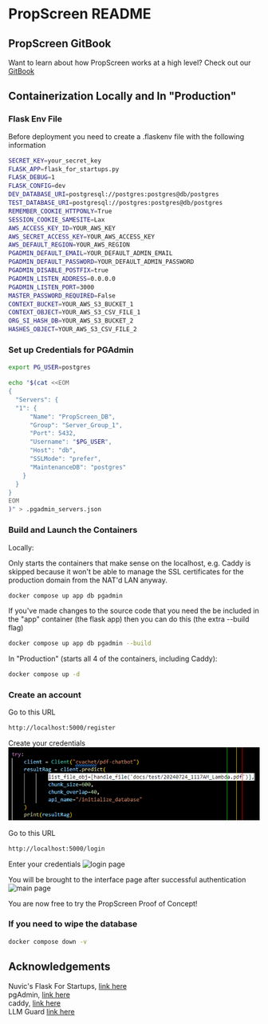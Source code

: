 
# PropScreen README

## PropScreen GitBook

Want to learn about how PropScreen works at a high level? Check out our [GitBook](https://propscreen.gitbook.io/propscreen)

## Containerization Locally and In "Production"

### Flask Env File
Before deployment you need to create a .flaskenv file with the following information

```sh
SECRET_KEY=your_secret_key
FLASK_APP=flask_for_startups.py
FLASK_DEBUG=1
FLASK_CONFIG=dev
DEV_DATABASE_URI=postgresql://postgres:postgres@db/postgres
TEST_DATABASE_URI=postgresql://postgres:postgres@db/postgres
REMEMBER_COOKIE_HTTPONLY=True
SESSION_COOKIE_SAMESITE=Lax
AWS_ACCESS_KEY_ID=YOUR_AWS_KEY
AWS_SECRET_ACCESS_KEY=YOUR_AWS_ACCESS_KEY
AWS_DEFAULT_REGION=YOUR_AWS_REGION
PGADMIN_DEFAULT_EMAIL=YOUR_DEFAULT_ADMIN_EMAIL
PGADMIN_DEFAULT_PASSWORD=YOUR_DEFAULT_ADMIN_PASSWORD
PGADMIN_DISABLE_POSTFIX=true
PGADMIN_LISTEN_ADDRESS=0.0.0.0
PGADMIN_LISTEN_PORT=3000
MASTER_PASSWORD_REQUIRED=False
CONTEXT_BUCKET=YOUR_AWS_S3_BUCKET_1
CONTEXT_OBJECT=YOUR_AWS_S3_CSV_FILE_1
ORG_SI_HASH_DB=YOUR_AWS_S3_BUCKET_2
HASHES_OBJECT=YOUR_AWS_S3_CSV_FILE_2
```

### Set up Credentials for PGAdmin

```sh
export PG_USER=postgres
```

```sh
echo "$(cat <<EOM
{
  "Servers": {
  "1": {
      "Name": "PropScreen_DB",
      "Group": "Server_Group_1",
      "Port": 5432,
      "Username": "$PG_USER",
      "Host": "db",
      "SSLMode": "prefer",
      "MaintenanceDB": "postgres"
    }
  }
}
EOM
)" > .pgadmin_servers.json
```

### Build and Launch the Containers

Locally:

Only starts the containers that make sense on the localhost, e.g. Caddy is skipped
because it won't be able to manage the SSL certificates for the production domain
from the NAT'd LAN anyway.

```sh
docker compose up app db pgadmin
```

If you've made changes to the source code that you need the be included in the
"app" container (the flask app) then you can do this (the extra --build flag)

```sh
docker compose up app db pgadmin --build
```

In "Production" (starts all 4 of the containers, including Caddy):
```sh
docker compose up -d
```

### Create an account
Go to this URL
```sh
http://localhost:5000/register
```

Create your credentials
![create your account](image.png)

Go to this URL
```sh
http://localhost:5000/login
```

Enter your credentials
![login page](image-1.png)

You will be brought to the interface page after successful authentication
![main page](image-2.png)

You are now free to try the PropScreen Proof of Concept!

### If you need to wipe the database

```sh
docker compose down -v
```

## Acknowledgements
Nuvic's Flask For Startups, [link here](https://github.com/nuvic/flask_for_startups)\
pgAdmin, [link here](https://www.pgadmin.org/)\
caddy, [link here](https://caddyserver.com/)\
LLM Guard [link here](https://llm-guard.com/)